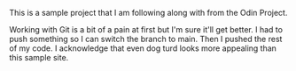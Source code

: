 This is a sample project that I am following along with from the Odin Project.

Working with Git is a bit of a pain at first but I'm sure it'll get better. I had to push something so I can switch the branch to main. Then I pushed the rest of my code. 
I acknowledge that even dog turd looks more appealing than this sample site.